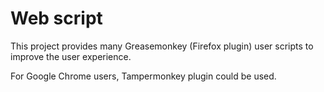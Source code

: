 Web script
===========

This project provides many Greasemonkey (Firefox plugin) user scripts to improve the user experience.<br />

For Google Chrome users, Tampermonkey plugin could be used.<br />


